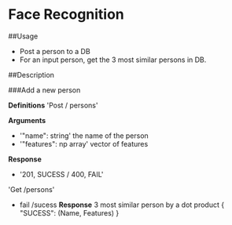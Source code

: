 # Face Recognition

##Usage
- Post a person to a DB
- For an input person, get the 3 most similar persons in DB.

##Description

###Add a new person

**Definitions**
'Post / persons'

**Arguments**
- '"name": string' the name of the person
- '"features": np array' vector of features

**Response**
- '201, SUCESS / 400, FAIL'

'Get /persons' 
- fail /sucess 
**Response**
3 most similar person by a dot product 
{
  "SUCESS": (Name, Features)
}



